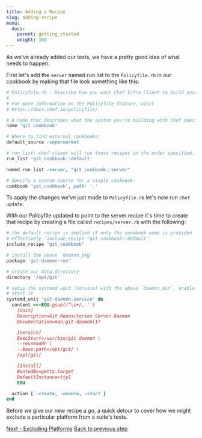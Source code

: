 ```yaml
---
title: Adding a Recipe
slug: adding-recipe
menu:
  docs:
    parent: getting_started
    weight: 160
---
```


As we've already added our tests, we have a pretty good idea of what needs to happen.

First let's add the `server` named run list to the `Policyfile.rb` in our cookbook by making that file look something like this:

```ruby
# Policyfile.rb - Describe how you want Chef Infra Client to build your system.
#
# For more information on the Policyfile feature, visit
# https://docs.chef.io/policyfile/

# A name that describes what the system you're building with Chef does.
name 'git_cookbook'

# Where to find external cookbooks:
default_source :supermarket

# run_list: chef-client will run these recipes in the order specified.
run_list 'git_cookbook::default'

named_run_list :server, "git_cookbook::server"

# Specify a custom source for a single cookbook:
cookbook 'git_cookbook', path: '.'
```

To apply the changes we've just made to `Policyfile.rb` let's now run `chef update`.

With our Policyfile updated to point to the server recipe it's time to create that recipe by creating a file called `recipes/server.rb` with the following:

```ruby
# the default recipe is implied if only the cookbook name is provided
# effectively `include_recipe "git_cookbook::default"`
include_recipe "git_cookbook"

# install the above `daemon_pkg`
package 'git-daemon-run'

# create our data directory
directory '/opt/git'

# setup the systemd unit (service) with the above `daemon_bin`, enable, and
# start it
systemd_unit 'git-daemon.service' do
  content <<-EOU.gsub(/^\s+/, '')
    [Unit]
    Description=Git Repositories Server Daemon
    Documentation=man:git-daemon(1)

    [Service]
    ExecStart=/usr/bin/git daemon \
    --reuseaddr \
    --base-path=/opt/git/ \
    /opt/git/

    [Install]
    WantedBy=getty.target
    DefaultInstance=tty1
    EOU

  action [ :create, :enable, :start ]
end
```

Before we give our new recipe a go, a quick detour to cover how we might exclude a particular platform from a suite's tests.

<div class="sidebar--footer">
<a class="button primary-cta" href="/docs/getting-started/excluding-platforms">Next - Excluding Platforms</a>
<a class="sidebar--footer--back" href="/docs/getting-started/adding-test">Back to previous step</a>
</div>
